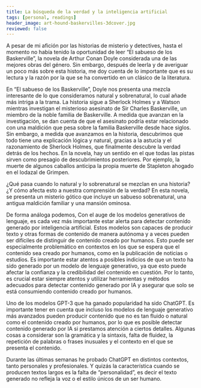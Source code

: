```yaml
---
title: La búsqueda de la verdad y la inteligencia artificial
tags: [personal, readings]
header_image: art-hound-baskervilles-3dcover.jpg
reviewed: false
---
```

A pesar de mi afición por las historias de misterio y detectives, hasta el momento no había tenido la oportunidad de leer “El sabueso de los Baskerville”, la novela de Arthur Conan Doyle considerada una de las mejores obras del género. Sin embargo, después de leerla y de averiguar un poco más sobre esta historia, me doy cuenta de lo importante que es su lectura y la razón por la que se ha convertido en un clásico de la literatura. 

En “El sabueso de los Baskerville”, Doyle nos presenta una mezcla interesante de lo que consideramos natural y sobrenatural, lo cual añade más intriga a la trama. La historia sigue a Sherlock Holmes y a Watson mientras investigan el misterioso asesinato de Sir Charles Baskerville, un miembro de la noble familia de Baskerville. A medida que avanzan en la investigación, se dan cuenta de que el asesinato podría estar relacionado con una maldición que pesa sobre la familia Baskerville desde hace siglos. Sin embargo, a medida que avanzamos en la historia, descubrimos que todo tiene una explicación lógica y natural, gracias a la astucia y el razonamiento de Sherlock Holmes, que finalmente descubre la verdad detrás de los hechos. En la novela, hay un sentido en el que todas las pistas sirven como presagio de descubrimientos posteriores. Por ejemplo, la muerte de algunos caballos anticipa la propia muerte de Stapleton ahogado en el lodazal de Grimpen.

¿Qué pasa cuando lo natural y lo sobrenatural se mezclan en una historia? ¿Y cómo afecta esto a nuestra comprensión de la verdad? En esta novela, se presenta un misterio gótico que incluye un sabueso sobrenatural, una antigua maldición familiar y una mansión ominosa. 

De forma análoga podemos, Con el auge de los modelos generativos de lenguaje, es cada vez más importante estar alerta para detectar contenido generado por inteligencia artificial. Estos modelos son capaces de producir texto y otras formas de contenido de manera autónoma y a veces pueden ser difíciles de distinguir de contenido creado por humanos. Esto puede ser especialmente problemático en contextos en los que se espera que el contenido sea creado por humanos, como en la publicación de noticias o estudios. Es importante estar atentos a posibles indicios de que un texto ha sido generado por un modelo de lenguaje generativo, ya que esto puede afectar la confianza y la credibilidad del contenido en cuestión. Por lo tanto, es crucial estar siempre atentos y utilizar herramientas y métodos adecuados para detectar contenido generado por IA y asegurar que solo se está consumiendo contenido creado por humanos.

Uno de los modelos GPT-3 que ha ganado popularidad ha sido ChatGPT. Es importante tener en cuenta que incluso los modelos de lenguaje generativo más avanzados pueden producir contenido que no es tan fluido o natural como el contenido creado por humanos, por lo que es posible detectar contenido generado por IA si prestamos atención a ciertos detalles. Algunas cosas a considerar son la gramática y la sintaxis, falta de fluidez, la repetición de palabras o frases inusuales y el contexto en el que se presenta el contenido. 

Durante las últimas semanas he probado ChatGPT en distintos contextos, tanto personales y profesionales. Y quizás la característica cuando se producen textos largos es la falta de “personalidad”, es decir el texto generado no refleja la voz o el estilo únicos de un ser humano.
